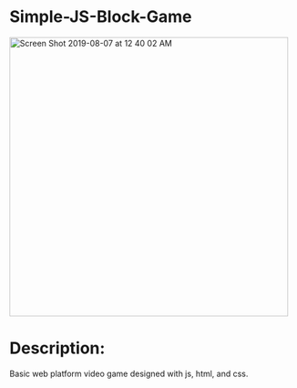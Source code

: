 # Simple-JS-Block-Game

<img width="489" alt="Screen Shot 2019-08-07 at 12 40 02 AM" src="https://user-images.githubusercontent.com/36040531/62595407-37b4eb00-b8ac-11e9-875a-55169121ca29.png">

# Description:
Basic web platform video game designed with js, html, and css.
